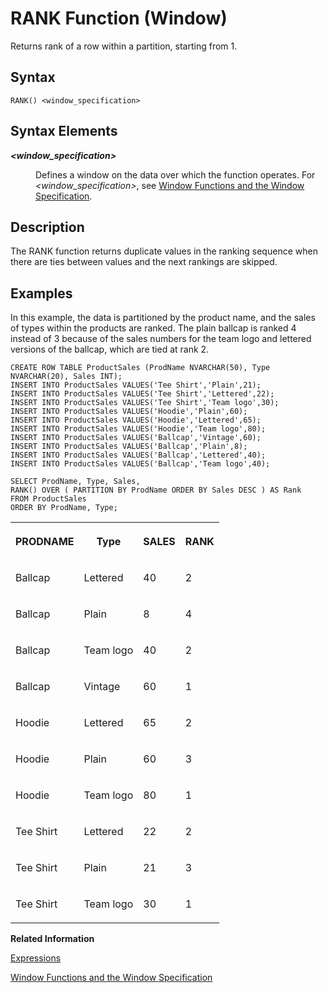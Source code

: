 <!-- loio10bb583b586e47a09790eb8f8eeeab62 -->

# RANK Function \(Window\)

Returns rank of a row within a partition, starting from 1.



<a name="loio10bb583b586e47a09790eb8f8eeeab62__sql_function_abs_1sql_function_abs_syntax"/>

## Syntax

```
RANK() <window_specification>
```



<a name="loio10bb583b586e47a09790eb8f8eeeab62__section_vmr_ycq_4fb"/>

## Syntax Elements


<dl>
<dt><b>

*<window\_specification\>*

</b></dt>
<dd>

Defines a window on the data over which the function operates. For *<window\_specification\>*, see [Window Functions and the Window Specification](window-functions-and-the-window-specification-20a3533.md).



</dd>
</dl>



<a name="loio10bb583b586e47a09790eb8f8eeeab62__sql_function_abs_1sql_function_abs_description"/>

## Description

The RANK function returns duplicate values in the ranking sequence when there are ties between values and the next rankings are skipped.



<a name="loio10bb583b586e47a09790eb8f8eeeab62__sql_function_abs_1sql_function_abs_examples"/>

## Examples

In this example, the data is partitioned by the product name, and the sales of types within the products are ranked. The plain ballcap is ranked 4 instead of 3 because of the sales numbers for the team logo and lettered versions of the ballcap, which are tied at rank 2.

```
CREATE ROW TABLE ProductSales (ProdName NVARCHAR(50), Type NVARCHAR(20), Sales INT);
INSERT INTO ProductSales VALUES('Tee Shirt','Plain',21);
INSERT INTO ProductSales VALUES('Tee Shirt','Lettered',22);
INSERT INTO ProductSales VALUES('Tee Shirt','Team logo',30);
INSERT INTO ProductSales VALUES('Hoodie','Plain',60);
INSERT INTO ProductSales VALUES('Hoodie','Lettered',65);
INSERT INTO ProductSales VALUES('Hoodie','Team logo',80);
INSERT INTO ProductSales VALUES('Ballcap','Vintage',60);
INSERT INTO ProductSales VALUES('Ballcap','Plain',8);
INSERT INTO ProductSales VALUES('Ballcap','Lettered',40);
INSERT INTO ProductSales VALUES('Ballcap','Team logo',40);

SELECT ProdName, Type, Sales,
RANK() OVER ( PARTITION BY ProdName ORDER BY Sales DESC ) AS Rank
FROM ProductSales
ORDER BY ProdName, Type;
```


<table>
<tr>
<th valign="top">

PRODNAME



</th>
<th valign="top">

Type



</th>
<th valign="top">

SALES



</th>
<th valign="top">

RANK



</th>
</tr>
<tr>
<td valign="top">

Ballcap



</td>
<td valign="top">

Lettered



</td>
<td valign="top">

40



</td>
<td valign="top">

2



</td>
</tr>
<tr>
<td valign="top">

Ballcap



</td>
<td valign="top">

Plain



</td>
<td valign="top">

8



</td>
<td valign="top">

4



</td>
</tr>
<tr>
<td valign="top">

Ballcap



</td>
<td valign="top">

Team logo



</td>
<td valign="top">

40



</td>
<td valign="top">

2



</td>
</tr>
<tr>
<td valign="top">

Ballcap



</td>
<td valign="top">

Vintage



</td>
<td valign="top">

60



</td>
<td valign="top">

1



</td>
</tr>
<tr>
<td valign="top">

Hoodie



</td>
<td valign="top">

Lettered



</td>
<td valign="top">

65



</td>
<td valign="top">

2



</td>
</tr>
<tr>
<td valign="top">

Hoodie



</td>
<td valign="top">

Plain



</td>
<td valign="top">

60



</td>
<td valign="top">

3



</td>
</tr>
<tr>
<td valign="top">

Hoodie



</td>
<td valign="top">

Team logo



</td>
<td valign="top">

80



</td>
<td valign="top">

1



</td>
</tr>
<tr>
<td valign="top">

Tee Shirt



</td>
<td valign="top">

Lettered



</td>
<td valign="top">

22



</td>
<td valign="top">

2



</td>
</tr>
<tr>
<td valign="top">

Tee Shirt



</td>
<td valign="top">

Plain



</td>
<td valign="top">

21



</td>
<td valign="top">

3



</td>
</tr>
<tr>
<td valign="top">

Tee Shirt



</td>
<td valign="top">

Team logo



</td>
<td valign="top">

30



</td>
<td valign="top">

1



</td>
</tr>
</table>

**Related Information**  


[Expressions](../expressions-20a4389.md "An expression is a clause that can be evaluated to return values.")

[Window Functions and the Window Specification](window-functions-and-the-window-specification-20a3533.md "Window functions allow you to perform analytic operations over a set of input rows.")

